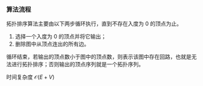 ### 算法流程

拓扑排序算法主要由以下两步循环执行，直到不存在入度为 $0$ 的顶点为止。

1.  选择一个入度为 $0$ 的顶点并将它输出；
2.  删除图中从顶点连出的所有边。

循环结束，若输出的顶点数小于图中的顶点数，则表示该图中存在回路，也就是无法进行拓扑排序；否则输出的顶点序列就是一个拓扑序列。

时间复杂度 $\mathcal{O}(E + V)$

